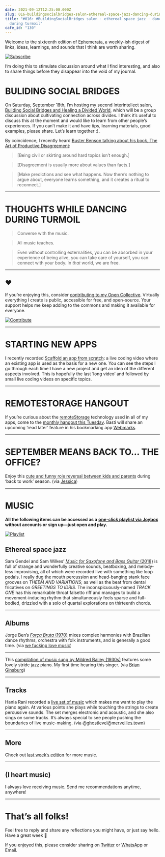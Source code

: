 ```yaml
---
date: 2021-09-12T12:25:00.000Z
slug: 016-buildingsocialbridges-salon-ethereal-space-jazz-dancing-during-turmoil
title: "#016: #BuildingSocialBridges salon · ethereal space jazz · dancing
  during turmoil"
cafe_id: "130"
---
```

Welcome to the sixteenth edition of [Ephemerata](https://rosano.ca/ephemerata), a weekly-ish digest of links, ideas, learnings, and sounds that I think are worth sharing.

[![Subscribe](https://static.rosano.ca/_shared/_RCSSubscribeButton.svg)](https://rosano.ca/ephemerata)

I’m doing this to stimulate discussion around what I find interesting, and also to share things before they disappear into the void of my journal.

# BULIDING SOCIAL BRIDGES

On Saturday, September 18th, I’m hosting my second Interintellect salon, [Building Social Bridges and Healing a Divided World](https://twitter.com/interintellect%5F/status/1435450993236320256), which will be a group discussion about cultivating connection across divides. I think it’s useful to discuss this at the moment and would like to learn from other people’s experiences. If you can’t make it and have tips, learning materials, good examples, please share. Let’s learn together :).

By coincidence, I recently heard [Buster Benson talking about his book, The Art of Productive Disagreement](https://twitter.com/ideamarket%5Fio/status/1435274128148217859):

> \[Being civil or skirting around hard topics isn’t enough.\]

> \[Disagreement is usually more about values than facts.\]

> \[Make predictions and see what happens. Now there’s nothing to argue about, everyone learns something, and it creates a ritual to reconnect.\]

---

# THOUGHTS WHILE DANCING DURING TURMOIL

> Converse with the music.

> All music teaches.

> Even without controlling externalities, you can be absorbed in your experience of being alive, you can take care of yourself, you can connect with your body. In _that_ world, we are free.

---

## ❤️

If you’re enjoying this, consider [contributing to my Open Collective](https://rosano.ca/fund). Virtually everything I create is public, accessible for free, and open-source. Your support helps me keep adding to the commons and making it available for everyone.

[![Contribute](https://static.rosano.ca/_shared/_RCSContributeButton.svg)](https://rosano.ca/fund)

---

# STARTING NEW APPS

I recently recorded [Scaffold an app from scratch](https://rosano.hmm.garden/01ff0er2s74hz51w3pph9rm2ay): a live coding video where an existing app is used as the basis for a new one. You can see the steps I go through each time I have a new project and get an idea of the different aspects involved. This is hopefully the last ‘long video’ and followed by small live coding videos on specific topics.

---

# REMOTESTORAGE HANGOUT

If you’re curious about the [remoteStorage](https://remotestorage.io) technology used in all of my apps, come to the [monthly hangout this Tuesday](https://community.remotestorage.io/t/724). Basti will share an upcoming ‘read later’ feature in his bookmarking app [Webmarks](https://webmarks.5apps.com).

---

# SEPTEMBER MEANS BACK TO… THE OFFICE?

Enjoy this [cute and funny role reversal between kids and parents](https://twitter.com/juliahobsbawm/status/1436355265671143427) during ‘back to work’ season. (via [Jessica](https://twitter.com/jessicamalonso))

---

# MUSIC

**All the following items can be accessed as a** [**one-click playlist via Joybox**](https://go.rosano.ca/ephemerata-016-music) **without accounts or sign up—just open and play.**

[![Playlist](https://static.rosano.ca/joybox/_JBXPlaylistButton.svg)](https://go.rosano.ca/ephemerata-016-music)

## Ethereal space jazz

Sam Gendel and Sam Wilkes’ [_Music for Saxofone and Bass Guitar_ (2018)](https://leavingrecords.bandcamp.com/album/music-for-saxofone-and-bass-guitar) is full of strange and wonderfully creative sounds, beatboxing, and melody-less improvising, all of which were recorded live with something like loop pedals. I really dug the mouth percussion and head-banging stank face grooves on _THEEM AND VARIATIONS_; as well as the beat from dental fricatives on _GREETINGS TO IDRIS_. The inconspicuously-named _TRACK ONE_ has this remarkable throat falsetto riff and manages to build a movement-inducing rhythm that simultaneously feels sparse and full-bodied, drizzled with a solo of quartal explorations on thirteenth chords.

---

## Albums

Jorge Ben’s [_Força Bruta_ (1970)](https://www.youtube.com/playlist?list=PLbRXXWySMeft4ELA9r0lYV1maIU9748aw) mixes complex harmonies with Brazilian dance rhythms, orchestra with folk instruments, and is generally a good time. (via [we fucking love music](https://wefuckinglovemusic.blogspot.com/2015/01/jorge-ben-forca-bruta-1970.html))

---

This [compilation of music sung by Mildred Bailey (1930s)](https://www.youtube.com/watch?v=P9mKlYNI3IY) features some lovely stride jazz piano. My first time hearing this singer. (via [Brian Ginsburg](https://discord.com/channels/478735028319158273/791374365018947644/885666684470456370))

---

## Tracks

Hania Rani recorded a [live set of music](https://www.youtube.com/watch?v=kFRdoYfZYUY&t=432) which makes me want to play the piano again. At various points she plays while touching the strings to create percussive sounds. The set merges electronic and acoustic, and she also sings on some tracks. It’s always special to see people pushing the boundaries of live music-making. (via [@ghostlevel@merveilles.town](https://merveilles.town/@ghostlevel/106857225144112727))

---

## More

Check out [last week’s edition](https://cafe.rosano.ca/t/127) for more music.

---

## (I heart music)

I always love receiving music. Send me recommendations anytime, anywhere!

---

# That’s all folks!

Feel free to reply and share any reflections you might have, or just say hello. Have a great week 🙂

If you enjoyed this, please consider sharing on [Twitter](https://twitter.com/intent/tweet?url=https%3A%2F%2Fcafe.rosano.ca%2Ft%2F130&text=%23Ephemerata%20016%20by%20%40rosano%3A%20%23BuildingSocialBridges%20salon%20%E2%80%A2%20ethereal%20space%20jazz%20%E2%80%A2%20dancing%20during%20turmoil) or [WhatsApp](https://api.whatsapp.com/send?text=Ephemerata%20%23016%20by%20%40rosano%3A%20%23BuildingSocialBridges%20salon%20%E2%80%A2%20ethereal%20space%20jazz%20%E2%80%A2%20dancing%20during%20turmoil%20https%3A%2F%2Fcafe.rosano.ca%2Ft%2F130) or Email.
